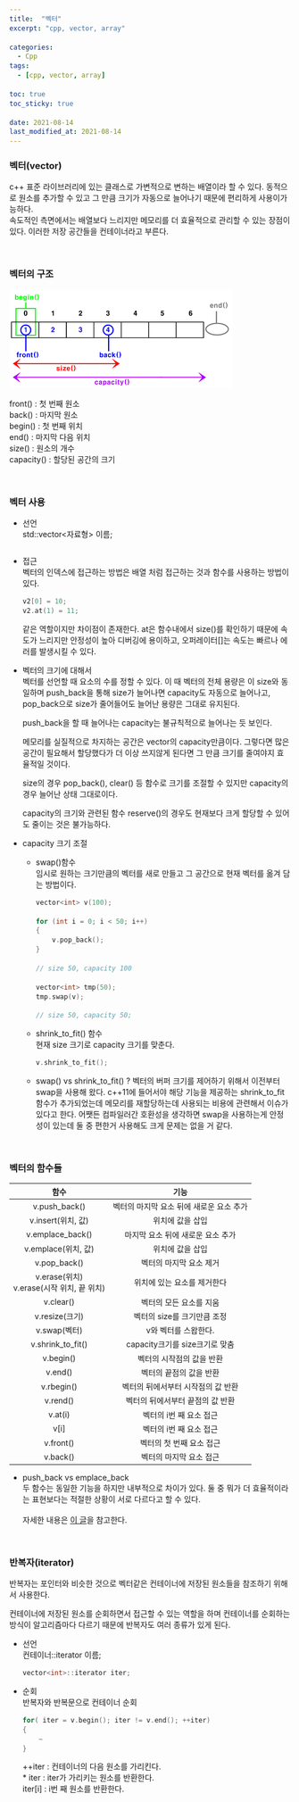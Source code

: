 ```yaml
---
title:  "벡터"
excerpt: "cpp, vector, array"

categories:
  - Cpp
tags:
  - [cpp, vector, array]

toc: true
toc_sticky: true
 
date: 2021-08-14
last_modified_at: 2021-08-14
---  
```


### 벡터(vector)
c++ 표준 라이브러리에 있는 클래스로 가변적으로 변하는 배열이라 할 수 있다. 동적으로 원소를 추가할 수 있고 그 만큼 크기가 자동으로 늘어나기 때문에 편리하게 사용이가능하다.  
속도적인 측면에서는 배열보다 느리지만 메모리를 더 효율적으로 관리할 수 있는 장점이 있다. 이러한 저장 공간들을 컨테이너라고 부른다.

<br/>

### 벡터의 구조

 ![vector](/assets/images/20210814_Posting_cpp/vector.png)  
  
front() : 첫 번째 원소  
back() : 마지막 원소  
begin() : 첫 번째 위치  
end() : 마지막 다음 위치  
size() : 원소의 개수  
capacity() : 할당된 공간의 크기  

<br/>  
  
### 벡터 사용

* 선언   
std::vector<자료형> 이름;

	```cpp

	```

* 접근  
벡터의 인덱스에 접근하는 방법은 배열 처럼 접근하는 것과 함수를 사용하는 방법이 있다.

	```cpp
	v2[0] = 10;
	v2.at(1) = 11;
	```

	같은 역할이지만 차이점이 존재한다.
	at은 함수내에서 size()를 확인하기 때문에 속도가 느리지만 안정성이 높아 디버깅에 용이하고, 오퍼레이터[]는 속도는 빠르나 에러를 발생시킬 수 있다.


* 벡터의 크기에 대해서  
벡터를 선언할 때 요소의 수를 정할 수 있다. 이 때 벡터의 전체 용량은 이 size와 동일하며 push_back을 통해 size가 늘어나면 capacity도 자동으로 늘어나고, pop_back으로 size가 줄어들어도 늘어난 용량은 그대로 유지된다.  

	push_back을 할 때 늘어나는 capacity는 불규칙적으로 늘어나는 듯 보인다.

	메모리를 실질적으로 차지하는 공간은 vector의 capacity만큼이다. 그렇다면 많은 공간이 필요해서 할당했다가 더 이상 쓰지않게 된다면 그 만큼 크기를 줄여야지 효율적일 것이다.

	size의 경우 pop_back(), clear() 등 함수로 크기를 조절할 수 있지만 capacity의 경우 늘어난 상태 그대로이다. 

	capacity의 크기와 관련된 함수 reserve()의 경우도 현재보다 크게 할당할 수 있어도 줄이는 것은 불가능하다.

* capacity 크기 조절  
	- swap()함수  
	임시로 원하는 크기만큼의 벡터를 새로 만들고 그 공간으로 현재 벡터를 옮겨 담는 방법이다. 

		```cpp
		vector<int> v(100);

		for (int i = 0; i < 50; i++)
		{
			v.pop_back();
		}

		// size 50, capacity 100

		vector<int> tmp(50);
		tmp.swap(v);

		// size 50, capacity 50;
		```
	
	- shrink_to_fit() 함수  
		현재 size 크기로 capacity 크기를 맞춘다.
		```cpp
		v.shrink_to_fit();
		``` 

	- swap() vs shrink_to_fit() ?
		벡터의 버퍼 크기를 제어하기 위해서 이전부터 swap을 사용해 왔다. c++11에 들어서야 해당 기능을 제공하는 shrink_to_fit 함수가 추가되었는데 메모리를 재할당하는데 사용되는 비용에 관련해서 이슈가 있다고 한다. 어쨋든 컴파일러간 호환성을 생각하면 swap을 사용하는게 안정성이 있는데 둘 중 편한거 사용해도 크게 문제는 없을 거 같다.

<br/>

### 벡터의 함수들  
  
|함수|기능|
|:----:|:----:|
|v.push_back()|벡터의 마지막 요소 뒤에 새로운 요소 추가|
|v.insert(위치, 값)|위치에 값을 삽입|
|v.emplace_back()|마지막 요소 뒤에 새로운 요소 추가|
|v.emplace(위치, 값)|위치에 값을 삽입|
|v.pop_back()|벡터의 마지막 요소 제거|
|v.erase(위치) <br/> v.erase(시작 위치, 끝 위치)|위치에 있는 요소를 제거한다|
|v.clear()|벡터의 모든 요소를 지움|
|v.resize(크기)|벡터의 size를 크기만큼 조정|
|v.swap(벡터)|v와 벡터를 스왑한다.|
|v.shrink_to_fit()|capacity크기를 size크기로 맞춤|
|v.begin()|벡터의 시작점의 값을 반환|
|v.end()|벡터의 끝점의 값을 반환|
|v.rbegin()|벡터의 뒤에서부터 시작점의 값 반환|
|v.rend()|벡터의 뒤에서부터 끝점의 값 반환|
|v.at\(i\)|벡터의 i번 째 요소 접근|
|v[i]|벡터의 i번 째 요소 접근|
|v.front()|벡터의 첫 번째 요소 접근|
|v.back()|벡터의 마지막 요소 접근|  
  
* push_back vs emplace_back  
두 함수는 동일한 기능을 하지만 내부적으로 차이가 있다. 둘 중 뭐가 더 효율적이라는 표현보다는 적절한 상황이 서로 다르다고 할 수 있다.  
<br/>  자세한 내용은 [이 글](https://gumeo.github.io/post/emplace-back/)을 참고한다.


<br/>

### 반복자(iterator)
반복자는 포인터와 비슷한 것으로 벡터같은 컨테이너에 저장된 원소들을 참조하기 위해서 사용한다.  

컨테이너에 저장된 원소를 순회하면서 접근할 수 있는 역할을 하며 컨테이너를 순회하는 방식이 알고리즘마다 다르기 때문에 반복자도 여러 종류가 있게 된다.  

* 선언  
컨테이너::iterator 이름;

	```cpp
	vector<int>::iterator iter;
	```

* 순회  
반복자와 반복문으로 컨테이너 순회

	```cpp
	for( iter = v.begin(); iter != v.end(); ++iter)
	{
		~
	}
	```
	++iter : 컨테이너의 다음 원소를 가리킨다.  
	\* iter : iter가 가리키는 원소를 반환한다.  
	iter[i] : i번 째 원소를 반환한다.  
